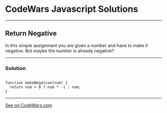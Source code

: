 # CodeWars Javascript Solutions

---

## Return Negative

In this simple assignment you are given a number and have to make it negative. But maybe the number is already negative?

---

### Solution

```

function makeNegative(num) {
  return num > 0 ? num * -1 : num;
}

```

---

[See on CodeWars.com](https://www.codewars.com/kata/55685cd7ad70877c23000102/train/javascript)
